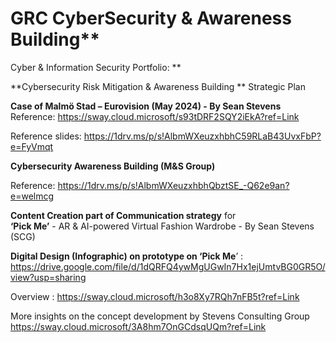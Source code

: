 # GRC CyberSecurity & Awareness Building**
Cyber &amp; Information Security Portfolio: **



**Cybersecurity Risk Mitigation & Awareness Building **
Strategic Plan 

**Case of Malmö Stad – Eurovision (May 2024) - By Sean Stevens**
Reference: https://sway.cloud.microsoft/s93tDRF2SQY2iEkA?ref=Link 


Reference slides: https://1drv.ms/p/s!AlbmWXeuzxhbhC59RLaB43UvxFbP?e=FyVmqt


**Cybersecurity Awareness Building (M&S Group)** 

Reference: https://1drv.ms/p/s!AlbmWXeuzxhbhQbztSE_-Q62e9an?e=welmcg 



**Content Creation part of Communication strategy** for  
**‘Pick Me’** - AR & AI-powered Virtual Fashion Wardrobe - By Sean Stevens (SCG) 

**Digital Design (Infographic) on prototype  on ‘Pick Me**’ : https://drive.google.com/file/d/1dQRFQ4ywMgUGwIn7Hx1ejUmtvBG0GR5O/view?usp=sharing  

Overview : https://sway.cloud.microsoft/h3o8Xy7RQh7nFB5t?ref=Link  

More insights on the concept development by Stevens Consulting Group  https://sway.cloud.microsoft/3A8hm7OnGCdsqUQm?ref=Link   

